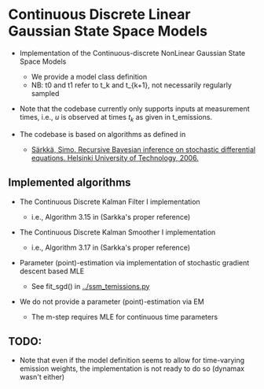 # Continuous Discrete Linear Gaussian State Space Models

- Implementation of the Continuous-discrete NonLinear Gaussian State Space Models
    - We provide a model class definition
    - NB: t0 and t1 refer to t_k and t_{k+1}, not necessarily regularly sampled

- Note that the codebase currently only supports inputs at measurement times, i.e., $u$ is observed at times $t_k$ as given in t_emissions.

- The codebase is based on algorithms as defined in
    - [Särkkä, Simo. Recursive Bayesian inference on stochastic differential equations. Helsinki University of Technology, 2006.](https://aaltodoc.aalto.fi/items/cc45c44e-ff66-4907-bfff-03293391fe1d)
    
## Implemented algorithms
    
- The Continuous Discrete Kalman Filter I implementation
    - i.e., Algorithm 3.15 in (Sarkka's proper reference)

- The Continuous Discrete Kalman Smoother I implementation
    - i.e., Algorithm 3.17 in (Sarkka's proper reference)
    
- Parameter (point)-estimation via implementation of stochastic gradient descent based MLE
    - See fit_sgd() in [../ssm_temissions.py](../ssm_temissions.py)
    
- We do not provide a parameter (point)-estimation via EM
    - The m-step requires MLE for continuous time parameters

## TODO:

- Note that even if the model definition seems to allow for time-varying emission weights, the implementation is not ready to do so (dynamax wasn't either)
